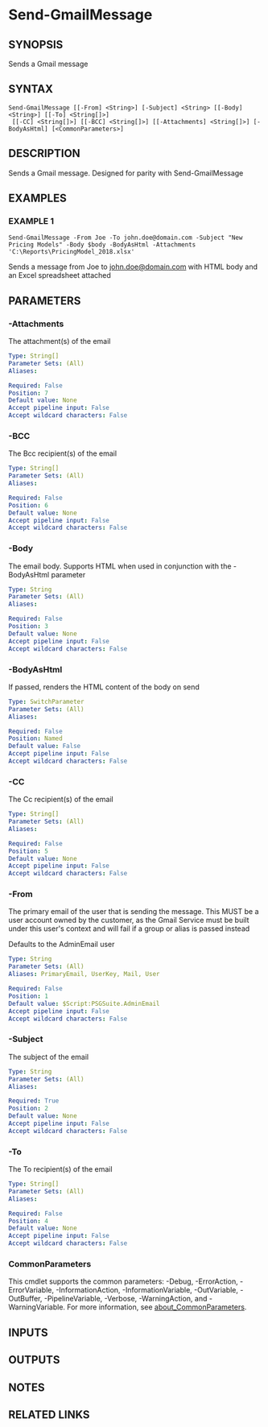 # Send-GmailMessage

## SYNOPSIS
Sends a Gmail message

## SYNTAX

```
Send-GmailMessage [[-From] <String>] [-Subject] <String> [[-Body] <String>] [[-To] <String[]>]
 [[-CC] <String[]>] [[-BCC] <String[]>] [[-Attachments] <String[]>] [-BodyAsHtml] [<CommonParameters>]
```

## DESCRIPTION
Sends a Gmail message.
Designed for parity with Send-GmailMessage

## EXAMPLES

### EXAMPLE 1
```
Send-GmailMessage -From Joe -To john.doe@domain.com -Subject "New Pricing Models" -Body $body -BodyAsHtml -Attachments 'C:\Reports\PricingModel_2018.xlsx'
```

Sends a message from Joe to john.doe@domain.com with HTML body and an Excel spreadsheet attached

## PARAMETERS

### -Attachments
The attachment(s) of the email

```yaml
Type: String[]
Parameter Sets: (All)
Aliases:

Required: False
Position: 7
Default value: None
Accept pipeline input: False
Accept wildcard characters: False
```

### -BCC
The Bcc recipient(s) of the email

```yaml
Type: String[]
Parameter Sets: (All)
Aliases:

Required: False
Position: 6
Default value: None
Accept pipeline input: False
Accept wildcard characters: False
```

### -Body
The email body.
Supports HTML when used in conjunction with the -BodyAsHtml parameter

```yaml
Type: String
Parameter Sets: (All)
Aliases:

Required: False
Position: 3
Default value: None
Accept pipeline input: False
Accept wildcard characters: False
```

### -BodyAsHtml
If passed, renders the HTML content of the body on send

```yaml
Type: SwitchParameter
Parameter Sets: (All)
Aliases:

Required: False
Position: Named
Default value: False
Accept pipeline input: False
Accept wildcard characters: False
```

### -CC
The Cc recipient(s) of the email

```yaml
Type: String[]
Parameter Sets: (All)
Aliases:

Required: False
Position: 5
Default value: None
Accept pipeline input: False
Accept wildcard characters: False
```

### -From
The primary email of the user that is sending the message.
This MUST be a user account owned by the customer, as the Gmail Service must be built under this user's context and will fail if a group or alias is passed instead

Defaults to the AdminEmail user

```yaml
Type: String
Parameter Sets: (All)
Aliases: PrimaryEmail, UserKey, Mail, User

Required: False
Position: 1
Default value: $Script:PSGSuite.AdminEmail
Accept pipeline input: False
Accept wildcard characters: False
```

### -Subject
The subject of the email

```yaml
Type: String
Parameter Sets: (All)
Aliases:

Required: True
Position: 2
Default value: None
Accept pipeline input: False
Accept wildcard characters: False
```

### -To
The To recipient(s) of the email

```yaml
Type: String[]
Parameter Sets: (All)
Aliases:

Required: False
Position: 4
Default value: None
Accept pipeline input: False
Accept wildcard characters: False
```

### CommonParameters
This cmdlet supports the common parameters: -Debug, -ErrorAction, -ErrorVariable, -InformationAction, -InformationVariable, -OutVariable, -OutBuffer, -PipelineVariable, -Verbose, -WarningAction, and -WarningVariable. For more information, see [about_CommonParameters](http://go.microsoft.com/fwlink/?LinkID=113216).

## INPUTS

## OUTPUTS

## NOTES

## RELATED LINKS
